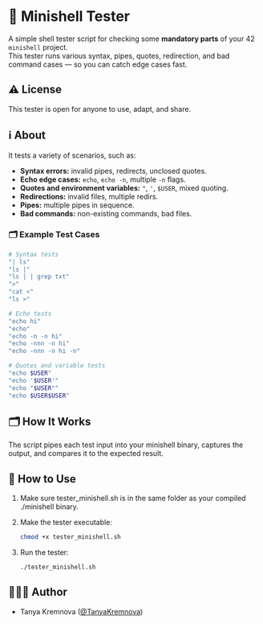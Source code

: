 # 🧪 Minishell Tester
A simple shell tester script for checking some **mandatory parts** of your 42 `minishell` project.  
This tester runs various syntax, pipes, quotes, redirection, and bad command cases — so you can catch edge cases fast.

## ⚠️ License
This tester is open for anyone to use, adapt, and share.

## ℹ️ About
It tests a variety of scenarios, such as:

- **Syntax errors:** invalid pipes, redirects, unclosed quotes.
- **Echo edge cases:** `echo`, `echo -n`, multiple `-n` flags.
- **Quotes and environment variables:** `"`, `'`, `$USER`, mixed quoting.
- **Redirections:** invalid files, multiple redirs.
- **Pipes:** multiple pipes in sequence.
- **Bad commands:** non-existing commands, bad files.

### 🗂️ Example Test Cases
   ```bash
# Syntax tests
"| ls"
"ls |"
"ls | | grep txt"
">"
"cat <"
"ls >"

# Echo tests
"echo hi"
"echo"
"echo -n -n hi"
"echo -nnn -n hi"
"echo -nnn -n hi -n"

# Quotes and variable tests
"echo $USER"
"echo '$USER'"
"echo "$USER""
"echo $USER$USER"
   ```

## 🗂️ How It Works
The script pipes each test input into your minishell binary, captures the output, and compares it to the expected result.

## 🔄 How to Use
1. Make sure tester_minishell.sh is in the same folder as your compiled ./minishell binary.

2. Make the tester executable:
   ```bash
   chmod +x tester_minishell.sh
   ```

3. Run the tester:
   ```bash
   ./tester_minishell.sh
   ```

## 👩🏻‍💻 Author
- Tanya Kremnova ([@TanyaKremnova](https://github.com/TanyaKremnova))